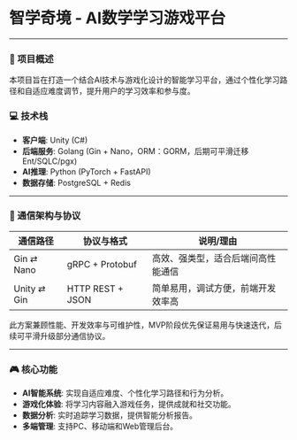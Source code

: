# 智学奇境 - AI数学学习游戏平台

---

### 🎯 项目概述

本项目旨在打造一个结合AI技术与游戏化设计的智能学习平台，通过个性化学习路径和自适应难度调节，提升用户的学习效率和参与度。

### 💻 技术栈

- **客户端**: Unity (C#)
- **后端服务**: Golang (Gin + Nano，ORM：GORM，后期可平滑迁移Ent/SQLC/pgx)
- **AI推理**: Python (PyTorch + FastAPI)
- **数据存储**: PostgreSQL + Redis

---

### 📡 通信架构与协议

| 通信路径      | 协议与格式         | 说明/理由                         |
|---------------|--------------------|-----------------------------------|
| Gin ⇄ Nano    | gRPC + Protobuf    | 高效、强类型，适合后端间高性能通信 |
| Unity ⇄ Gin   | HTTP REST + JSON   | 简单易用，调试方便，前端开发效率高 |

此方案兼顾性能、开发效率与可维护性，MVP阶段优先保证易用与快速迭代，后续可平滑升级部分通信协议。

---

### 🎮 核心功能

- **AI智能系统**: 实现自适应难度、个性化学习路径和行为分析。
- **游戏化体验**: 将学习内容融入游戏任务，提供成就和社交功能。
- **数据分析**: 实时追踪学习数据，提供智能分析报告。
- **多端管理**: 支持PC、移动端和Web管理后台。
